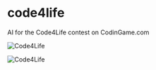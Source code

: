 # code4life
AI for the Code4Life contest on CodinGame.com

![Code4Life](https://static.codingame.com/servlet/fileservlet?id=12208734952387)

![Code4Life](https://pbs.twimg.com/media/DAb6UARXYAAjLoh.jpg)
